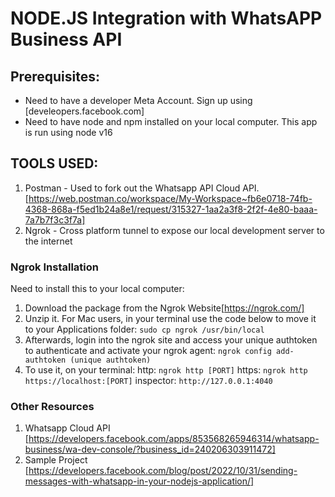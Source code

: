 # NODE.JS Integration with WhatsAPP Business API

## Prerequisites:

- Need to have a developer Meta Account. Sign up using [develeopers.facebook.com]
- Need to have node and npm installed on your local computer. This app is run using node v16

## TOOLS USED:

1. Postman - Used to fork out the Whatsapp API Cloud API. [https://web.postman.co/workspace/My-Workspace~fb6e0718-74fb-4368-868a-f5ed1b24a8e1/request/315327-1aa2a3f8-2f2f-4e80-baaa-7a7b7f3c3f7a]
2. Ngrok - Cross platform tunnel to expose our local development server to the internet

### Ngrok Installation

Need to install this to your local computer:

1. Download the package from the Ngrok Website[https://ngrok.com/]
2. Unzip it. For Mac users, in your terminal use the code below to move it to your Applications folder:
   `sudo cp ngrok /usr/bin/local`
3. Afterwards, login into the ngrok site and access your unique authtoken to authenticate and activate your ngrok agent:
   `ngrok config add-authtoken (unique authtoken)`
4. To use it, on your terminal:
   http: `ngrok http [PORT]`
   https: `ngrok http https://localhost:[PORT]`
   inspector: `http://127.0.0.1:4040`

### Other Resources

1. Whatsapp Cloud API [https://developers.facebook.com/apps/853568265946314/whatsapp-business/wa-dev-console/?business_id=240206303911472]
2. Sample Project [https://developers.facebook.com/blog/post/2022/10/31/sending-messages-with-whatsapp-in-your-nodejs-application/]
